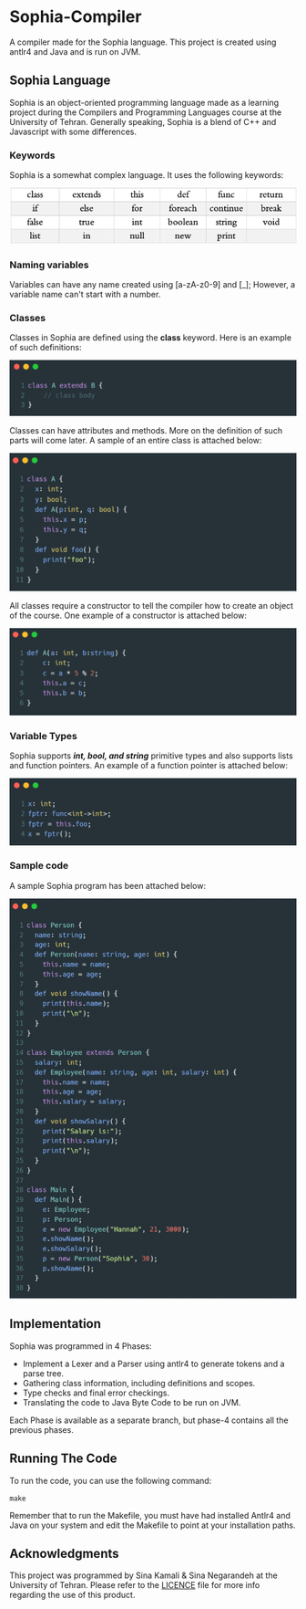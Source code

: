 # Sophia-Compiler

A compiler made for the Sophia language. This project is created using antlr4 and Java and is run on JVM.

## Sophia Language

Sophia is an object-oriented programming language made as a learning project during the Compilers and Programming Languages course at the University of Tehran. Generally speaking, Sophia is a blend of C++ and Javascript with some differences.

### Keywords

Sophia is a somewhat complex language. It uses the following keywords:

![keywords](./images/keywords.png)

### Naming variables

Variables can have any name created using [a-zA-z0-9] and [_]; However, a variable name can't start with a number.

### Classes

Classes in Sophia are defined using the **class** keyword. Here is an example of such definitions:

![classdef](./images/classdef.png)

Classes can have attributes and methods. More on the definition of such parts will come later. A sample of an entire class is attached below:

![sampleclass](./images/sampleClass.png)

All classes require a constructor to tell the compiler how to create an object of the course. One example of a constructor is attached below:

![constructor](./images/constructorDef.png)

### Variable Types

Sophia supports ***int, bool, and string*** primitive types and also supports lists and function pointers. An example of a function pointer is attached below:

![functionpointer](./images/functionptr.png)

### Sample code

A sample Sophia program has been attached below:

![sampleCode](./images/sampleCode.png)

## Implementation

Sophia was programmed in 4 Phases:

* Implement a Lexer and a Parser using antlr4 to generate tokens and a parse tree.
* Gathering class information, including definitions and scopes.
* Type checks and final error checkings.
* Translating the code to Java Byte Code to be run on JVM.

Each Phase is available as a separate branch, but phase-4 contains all the previous phases.

## Running The Code

To run the code, you can use the following command:

    make

Remember that to run the Makefile, you must have had installed Antlr4 and Java on your system and edit the Makefile to point at your installation paths.

## Acknowledgments

This project was programmed by Sina Kamali & Sina Negarandeh at the University of Tehran. Please refer to the [LICENCE](https://github.com/kamali-sina/Sophia-Compiler/blob/phase-4/LICENCE) file for more info regarding the use of this product.
